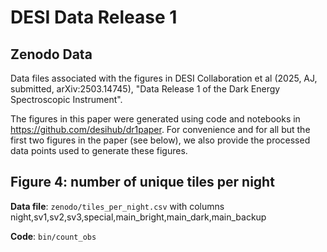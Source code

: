 # DESI Data Release 1 

## Zenodo Data

Data files associated with the figures in DESI Collaboration et al
(2025, AJ, submitted, arXiv:2503.14745), "Data Release 1 of the Dark
Energy Spectroscopic Instrument".

The figures in this paper were generated using code and notebooks in
https://github.com/desihub/dr1paper. For convenience and for all but
the first two figures in the paper (see below), we also provide the
processed data points used to generate these figures.


## Figure 4: number of unique tiles per night

**Data file**: `zenodo/tiles_per_night.csv` with columns
  night,sv1,sv2,sv3,special,main_bright,main_dark,main_backup

**Code**: `bin/count_obs`


